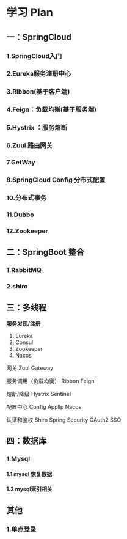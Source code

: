 # 学习 Plan  

## 一：SpringCloud

### 1.SpringCloud入门



### 2.Eureka服务注册中心



### 3.Ribbon(基于客户端)



### 4.Feign：负载均衡(基于服务端)



### 5.Hystrix ：服务熔断



### 6.Zuul 路由网关



### 7.GetWay



### 8.SpringCloud Config 分布式配置



### 10.分布式事务



### 11.Dubbo



### 12.Zookeeper





## 二：SpringBoot 整合

### 1.RabbitMQ



### 2.shiro





## 三：多线程



**服务发现/注册**

1. Eureka
2. Consul
3. Zookeeper
4. Nacos

网关
	Zuul
	Gateway

服务调用（负载均衡）
	Ribbon
	Feign

熔断/降级
	Hystrix
	Sentinel

配置中心
	Config
	Appllp
	Nacos

认证和鉴权
	Shiro
	Spring Security
	OAuth2
	SSO

## 四：数据库

### 1.Mysql

#### 1.1 mysql 恢复数据

#### 1.2 mysql索引相关



## 其他

### 1.单点登录



